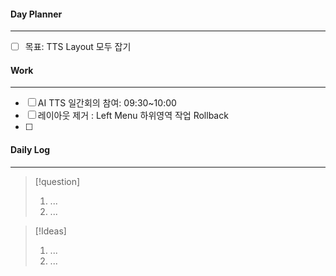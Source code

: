 
#### Day Planner
---
- [ ] 목표: TTS Layout 모두 잡기


#### Work
---
- [ ] AI TTS 일간회의 참여: 09:30~10:00
- [ ] 레이아웃 제거 : Left Menu 하위영역 작업 Rollback
- [ ] 


#### Daily Log
---
> [!question]
> 1. ...
> 2. ...

> [!Ideas]
> 1. ...
> 2. ...



